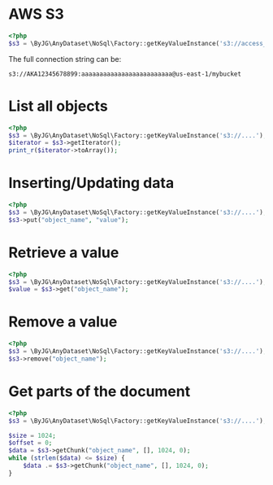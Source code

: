 # AWS S3

```php
<?php
$s3 = \ByJG\AnyDataset\NoSql\Factory::getKeyValueInstance('s3://access_key:secret_key@region/bucket');
```

The full connection string can be:

```
s3://AKA12345678899:aaaaaaaaaaaaaaaaaaaaaaaaa@us-east-1/mybucket
```
# List all objects

```php
<?php
$s3 = \ByJG\AnyDataset\NoSql\Factory::getKeyValueInstance('s3://....');
$iterator = $s3->getIterator();
print_r($iterator->toArray());
```

# Inserting/Updating data

```php
<?php
$s3 = \ByJG\AnyDataset\NoSql\Factory::getKeyValueInstance('s3://....');
$s3->put("object_name", "value");
```

# Retrieve a value

```php
<?php
$s3 = \ByJG\AnyDataset\NoSql\Factory::getKeyValueInstance('s3://....');
$value = $s3->get("object_name");
```

# Remove a value

```php
<?php
$s3 = \ByJG\AnyDataset\NoSql\Factory::getKeyValueInstance('s3://....');
$s3->remove("object_name");
```

# Get parts of the document

```php
<?php
$s3 = \ByJG\AnyDataset\NoSql\Factory::getKeyValueInstance('s3://....');

$size = 1024;
$offset = 0;
$data = $s3->getChunk("object_name", [], 1024, 0);
while (strlen($data) <= $size) {
    $data .= $s3->getChunk("object_name", [], 1024, 0);
}
```
